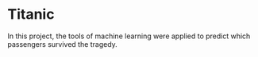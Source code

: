 # Titanic
 In this project, the tools of machine learning were applied to predict which passengers survived the tragedy.
